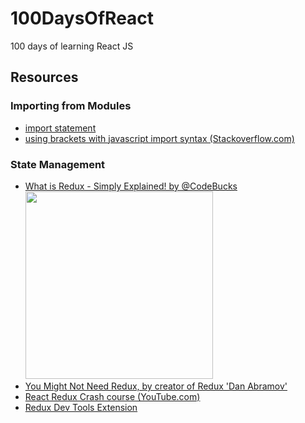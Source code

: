 # 100DaysOfReact
100 days of learning React JS


## Resources

  ### Importing from Modules
  * [import statement](https://developer.mozilla.org/en-US/docs/Web/JavaScript/Reference/Statements/import)
  * [using brackets with javascript import syntax (Stackoverflow.com)](https://stackoverflow.com/questions/31096597/using-brackets-with-javascript-import-syntax)

  ### State Management
  * [What is Redux - Simply Explained! by @CodeBucks](https://dev.to/codebucks/what-is-redux-simply-explained-2ch7)
      <br><img src="https://res.cloudinary.com/practicaldev/image/fetch/s--jOQnnjvk--/c_limit%2Cf_auto%2Cfl_progressive%2Cq_66%2Cw_880/https://dev-to-uploads.s3.amazonaws.com/uploads/articles/y4l0u5umm0ex29hhnsrq.gif" width="300">
  * [You Might Not Need Redux, by creator of Redux 'Dan Abramov'](https://medium.com/@dan_abramov/you-might-not-need-redux-be46360cf367)
  * [React Redux Crash course (YouTube.com)](https://www.youtube.com/watch?v=9jULHSe41ls)
  * [Redux Dev Tools Extension](https://github.com/zalmoxisus/redux-devtools-extension#13-use-redux-devtools-extension-package-from-npm)

